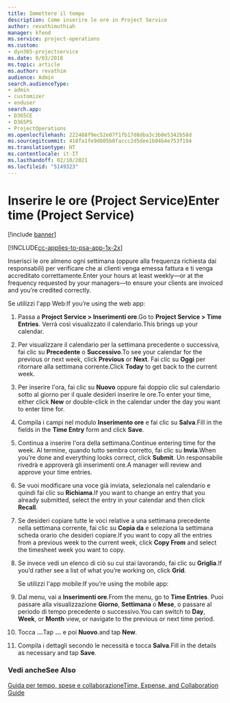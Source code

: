 ```yaml
---
title: Immettere il tempo
description: Come inserire le ore in Project Service
author: revathimuthiah
manager: kfend
ms.service: project-operations
ms.custom:
- dyn365-projectservice
ms.date: 8/03/2018
ms.topic: article
ms.author: revathim
audience: Admin
search.audienceType:
- admin
- customizer
- enduser
search.app:
- D365CE
- D365PS
- ProjectOperations
ms.openlocfilehash: 222488f9ec52e07f1fb17d8dba3c3b0e5342b58d
ms.sourcegitcommit: 418fa1fe9d605b8faccc2d5dee1b04b4e753f194
ms.translationtype: HT
ms.contentlocale: it-IT
ms.lasthandoff: 02/10/2021
ms.locfileid: "5149323"
---
```

# <a name="enter-time-project-service"></a><span data-ttu-id="9137c-103">Inserire le ore (Project Service)</span><span class="sxs-lookup"><span data-stu-id="9137c-103">Enter time (Project Service)</span></span>

[!include [banner](../includes/psa-now-project-operations.md)]

[!INCLUDE[cc-applies-to-psa-app-1x-2x](../includes/cc-applies-to-psa-app-1x-2x.md)]

<span data-ttu-id="9137c-104">Inserisci le ore almeno ogni settimana (oppure alla frequenza richiesta dai responsabili) per verificare che ai clienti venga emessa fattura e ti venga accreditato correttamente.</span><span class="sxs-lookup"><span data-stu-id="9137c-104">Enter your hours at least weekly—or at the frequency requested by your managers—to ensure your clients are invoiced and you’re credited correctly.</span></span>  
  
 <span data-ttu-id="9137c-105">Se utilizzi l'app Web:</span><span class="sxs-lookup"><span data-stu-id="9137c-105">If you’re using the web app:</span></span>  
  
1. <span data-ttu-id="9137c-106">Passa a **Project Service > Inserimenti ore**.</span><span class="sxs-lookup"><span data-stu-id="9137c-106">Go to **Project Service > Time Entries**.</span></span> <span data-ttu-id="9137c-107">Verrà così visualizzato il calendario.</span><span class="sxs-lookup"><span data-stu-id="9137c-107">This brings up your calendar.</span></span>  
  
2. <span data-ttu-id="9137c-108">Per visualizzare il calendario per la settimana precedente o successiva, fai clic su **Precedente** o **Successivo**.</span><span class="sxs-lookup"><span data-stu-id="9137c-108">To see your calendar for the previous or next week, click **Previous** or **Next**.</span></span> <span data-ttu-id="9137c-109">Fai clic su **Oggi** per ritornare alla settimana corrente.</span><span class="sxs-lookup"><span data-stu-id="9137c-109">Click **Today** to get back to the current week.</span></span>  
  
3. <span data-ttu-id="9137c-110">Per inserire l'ora, fai clic su **Nuovo** oppure fai doppio clic sul calendario sotto al giorno per il quale desideri inserire le ore.</span><span class="sxs-lookup"><span data-stu-id="9137c-110">To enter your time, either click **New** or double-click in the calendar under the day you want to enter time for.</span></span>  
  
4. <span data-ttu-id="9137c-111">Compila i campi nel modulo **Inserimento ore** e fai clic su **Salva**.</span><span class="sxs-lookup"><span data-stu-id="9137c-111">Fill in the fields in the **Time Entry** form and click **Save**.</span></span>  
  
5. <span data-ttu-id="9137c-112">Continua a inserire l'ora della settimana.</span><span class="sxs-lookup"><span data-stu-id="9137c-112">Continue entering time for the week.</span></span> <span data-ttu-id="9137c-113">Al termine, quando tutto sembra corretto, fai clic su **Invia**.</span><span class="sxs-lookup"><span data-stu-id="9137c-113">When you’re done and everything looks correct, click **Submit**.</span></span> <span data-ttu-id="9137c-114">Un responsabile rivedrà e approverà gli inserimenti ore.</span><span class="sxs-lookup"><span data-stu-id="9137c-114">A manager will review and approve your time entries.</span></span>  
  
6. <span data-ttu-id="9137c-115">Se vuoi modificare una voce già inviata, selezionala nel calendario e quindi fai clic su **Richiama**.</span><span class="sxs-lookup"><span data-stu-id="9137c-115">If you want to change an entry that you already submitted, select the entry in your calendar and then click **Recall**.</span></span>  
  
7. <span data-ttu-id="9137c-116">Se desideri copiare tutte le voci relative a una settimana precedente nella settimana corrente, fai clic su **Copia da** e seleziona la settimana scheda orario che desideri copiare.</span><span class="sxs-lookup"><span data-stu-id="9137c-116">If you want to copy all the entries from a previous week to the current week, click **Copy From** and select the timesheet week you want to copy.</span></span>  
  
8. <span data-ttu-id="9137c-117">Se invece vedi un elenco di ciò su cui stai lavorando, fai clic su **Griglia**.</span><span class="sxs-lookup"><span data-stu-id="9137c-117">If you’d rather see a list of what you’re working on, click **Grid**.</span></span>  
  
   <span data-ttu-id="9137c-118">Se utilizzi l'app mobile:</span><span class="sxs-lookup"><span data-stu-id="9137c-118">If you’re using the mobile app:</span></span>  
  
9. <span data-ttu-id="9137c-119">Dal menu, vai a **Inserimenti ore**.</span><span class="sxs-lookup"><span data-stu-id="9137c-119">From the menu, go to **Time Entries**.</span></span>     <span data-ttu-id="9137c-120">Puoi passare alla visualizzazione **Giorno**, **Settimana** o **Mese**, o passare al periodo di tempo precedente o successivo.</span><span class="sxs-lookup"><span data-stu-id="9137c-120">You can switch to **Day**, **Week**, or **Month** view, or navigate to the previous or next time period.</span></span>  
  
10. <span data-ttu-id="9137c-121">Tocca **...**</span><span class="sxs-lookup"><span data-stu-id="9137c-121">Tap **…**</span></span> <span data-ttu-id="9137c-122">e poi **Nuovo**.</span><span class="sxs-lookup"><span data-stu-id="9137c-122">and tap **New**.</span></span>  
  
11. <span data-ttu-id="9137c-123">Compila i dettagli secondo le necessità e tocca **Salva**.</span><span class="sxs-lookup"><span data-stu-id="9137c-123">Fill in the details as necessary and tap **Save**.</span></span>  
  
### <a name="see-also"></a><span data-ttu-id="9137c-124">Vedi anche</span><span class="sxs-lookup"><span data-stu-id="9137c-124">See Also</span></span>  
 [<span data-ttu-id="9137c-125">Guida per tempo, spese e collaborazione</span><span class="sxs-lookup"><span data-stu-id="9137c-125">Time, Expense, and Collaboration Guide</span></span>](../psa/time-expense-collaboration-guide.md)
